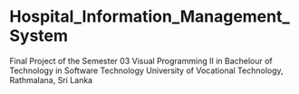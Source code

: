 # Hospital_Information_Management_System
Final Project of the Semester 03 Visual Programming II in Bachelour of Technology in Software Technology
University of Vocational Technology, Rathmalana, Sri Lanka
